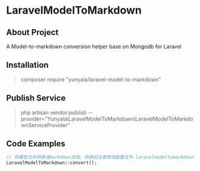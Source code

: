 # LaravelModelToMarkdown

## About Project

A Model-to-markdown conversion helper base on Mongodb for Laravel

## Installation

> composer require "yunyala/laravel-model-to-markdown"

## Publish Service

> php artisan vendor:publish --provider="Yunyala\LaravelModelToMarkdown\LaravelModelToMarkdownServiceProvider"

## Code Examples

```php
// 将模型文件转换成markdown文档，转换前注意修改配置文件-laravelmodeltomarkdown.php中的模型目录路径
LaravelModelToMarkdown::convert();
```

